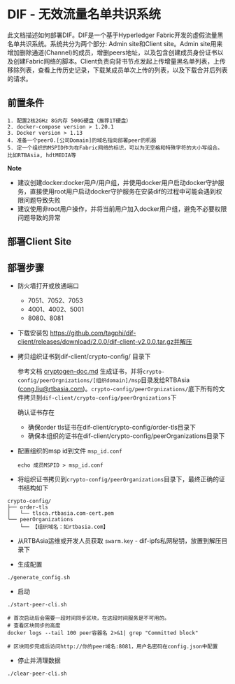 # DIF - 无效流量名单共识系统

此文档描述如何部署DIF。DIF是一个基于Hyperledger Fabric开发的虚假流量黑名单共识系统。系统共分为两个部分: Admin site和Client site。Admin site用来增加删除通道(Channel)的成员，增删peers地址，以及包含创建成员身份证书以及创建Fabric网络的脚本。Client负责向背书节点发起上传增量黑名单列表，上传移除列表，查看上传历史记录，下载某成员单次上传的列表，以及下载合并后列表的请求。

## 前置条件

```
1. 配置2核2GHz 8G内存 500G硬盘（推荐1T硬盘）
2. docker-compose version > 1.20.1
3. Docker version > 1.13
4. 准备一个peer0.[公司Domain]的域名指向部署peer的机器
5. 定一个组织的MSPID作为在Fabric网络的标识，可以为无空格和特殊字符的大小写组合。比如RTBAsia, hdtMEDIA等
```

**Note**

- 建议创建docker:docker用户/用户组，并使用docker用户启动docker守护服务，直接使用root用户启动docker守护服务在安装dif的过程中可能会遇到权限问题导致失败
- 建议使用非root用户操作，并将当前用户加入docker用户组，避免不必要权限问题导致的异常

## 部署Client Site

## 部署步骤

- 防火墙打开或放通端口

    - 7051、7052、7053
    - 4001、4002、5001
    - 8080、8081

- 下载安装包 https://github.com/tagphi/dif-client/releases/download/2.0.0/dif-client-v2.0.0.tar.gz并解压

- 拷贝组织证书到dif-client/crypto-config/ 目录下

    参考文档 [cryptogen-doc.md](./cryptogen-doc.md) 生成证书，并将`crypto-config/peerOrgnizations/[组织domain]/msp`目录发给RTBAsia (cong.liu@rtbasia.com)。`crypto-config/peerOrgnizations/`底下所有的文件拷贝到`dif-client/crypto-config/peerOrgnizations`下

    确认证书存在

    * 确保order tls证书在dif-client/crypto-config/order-tls目录下
    * 确保本组织的证书在dif-client/crypto-config/peerOrganizations目录下

- 配置组织的msp id到文件 `msp_id.conf`

    ```shell
    echo 成员MSPID > msp_id.conf
    ```

- 将组织证书拷贝到`crypto-config/peerOrganizations`目录下，最终正确的证书结构如下

```
crypto-config/
├── order-tls
│   └── tlsca.rtbasia.com-cert.pem
└── peerOrganizations
    └── 【组织域名：如rtbasia.com】
```

- 从RTBAsia运维或开发人员获取 `swarm.key` - dif-ipfs私网秘钥，放置到解压目录下

- 生成配置

```
./generate_config.sh
```

- 启动

```shell
./start-peer-cli.sh

# 首次启动后会需要一段时间同步区块，在这段时间服务是不可用的。
# 查看区块同步的高度
docker logs --tail 100 peer容器名 2>&1| grep "Committed block"

# 区块同步完成后访问http://你的peer域名:8081，用户名密码在config.json中配置
```

- 停止并清理数据

```
./clear-peer-cli.sh
```

